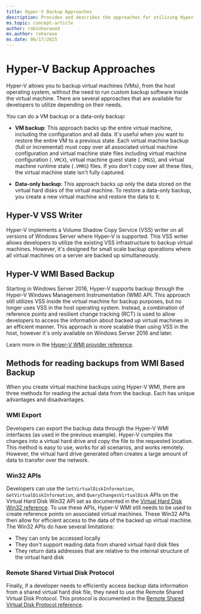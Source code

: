 ```yaml
---
title: Hyper-V Backup Approaches
description: Provides and describes the approaches for utilizing Hyper-V to create backup virtual machines.
ms.topic: concept-article
author: robinharwood
ms.author: roharwoo
ms.date: 06/17/2025
---
```


# Hyper-V Backup Approaches

Hyper-V allows you to backup virtual machines (VMs), from the host operating system, without the need to run custom backup software inside the virtual machine. There are several approaches that are available for developers to utilize depending on their needs.

You can do a VM backup or a data-only backup:

- **VM backup**: This approach backs up the entire virtual machine, including the configuration and all data. It's useful when you want to restore the entire VM to a previous state. Each virtual machine backup (full or incremental) must copy over all associated virtual machine configuration and virtual machine state files including virtual machine configuration (`.VMCX`), virtual machine guest state (`.VMGS`), and virtual machine runtime state (`.VMRS`) files. If you don't copy over all these files, the virtual machine state isn't fully captured.

- **Data-only backup**: This approach backs up only the data stored on the virtual hard disks of the virtual machine. To restore a data-only backup, you create a new virtual machine and restore the data to it.

## Hyper-V VSS Writer

Hyper-V implements a Volume Shadow Copy Service (VSS) writer on all versions of Windows Server where Hyper-V is supported. This VSS writer allows developers to utilize the existing VSS infrastructure to backup virtual machines. However, it's designed for small scale backup operations where all virtual machines on a server are backed up simultaneously.

## Hyper-V WMI Based Backup

Starting in Windows Server 2016, Hyper-V supports backup through the Hyper-V Windows Management Instrumentation (WMI) API. This approach still utilizes VSS inside the virtual machine for backup purposes, but no longer uses VSS in the host operating system. Instead, a combination of reference points and resilient change tracking (RCT) is used to allow developers to access the information about backed up virtual machines in an efficient manner. This approach is more scalable than using VSS in the host, however it's only available on Windows Server 2016 and later.

Learn more in the [Hyper-V WMI provider reference](/windows/win32/hyperv_v2/windows-virtualization-portal).

## Methods for reading backups from WMI Based Backup

When you create virtual machine backups using Hyper-V WMI, there are three methods for reading the actual data from the backup. Each has unique advantages and disadvantages.

### WMI Export

Developers can export the backup data through the Hyper-V WMI interfaces (as used in the previous example). Hyper-V compiles the changes into a virtual hard drive and copy the file to the requested location. This method is easy to use, works for all scenarios, and works remotely. However, the virtual hard drive generated often creates a large amount of data to transfer over the network.

### Win32 APIs

Developers can use the `SetVirtualDiskInformation`, `GetVirtualDiskInformation`, and `QueryChangesVirtualDisk` APIs on the Virtual Hard Disk Win32 API set as documented in the [Virtual Hard Disk Win32 reference](/windows/desktop/api/_vhd/).
To use these APIs, Hyper-V WMI still needs to be used to create reference points on associated virtual machines. These Win32 APIs then allow for efficient access to the data of the backed up virtual machine. The Win32 APIs do have several limitations:

- They can only be accessed locally
- They don't support reading data from shared virtual hard disk files
- They return data addresses that are relative to the internal structure of the virtual hard disk

### Remote Shared Virtual Disk Protocol

Finally, if a developer needs to efficiently access backup data information from a shared virtual hard disk file, they need to use the Remote Shared Virtual Disk Protocol. This protocol is documented in the [Remote Shared Virtual Disk Protocol reference](/openspecs/windows_protocols/ms-rsvd/c865c326-47d6-4a91-a62d-0e8f26007d15).
